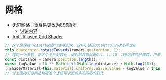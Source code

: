 # 网格

- [无穷网格，很容易更改为ES6版本](https://github.com/Fyrestar/THREE.InfiniteGridHelper)
    - [讨论内容](https://discourse.threejs.org/t/three-infinitegridhelper-anti-aliased/8377)
- [Anti-Aliased Grid Shader](https://madebyevan.com/shaders/grid/)

```ts
// 这个是保持与camera的朝向关联起来，这样不会因为control的改变而改变
this.quaternion.rotateTowards(camera.quaternion, 1);
// 找到一个参数，把这个关系对数化，得到的数据就是0.1，1，10，100这样的阶梯数，用来实现跨度
const distance = camera.position.length();
const logValue = 10 ** Math.ceil(Math.log(distance) / Math.log(10));
(<ShaderMaterial>this.material).uniforms.uSize.value = logValue / this.scaleSize;
// 对上面的无穷网格利用这个逻辑可以面前实现网格的变化
```